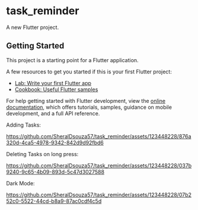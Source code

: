 # task_reminder

A new Flutter project.

## Getting Started

This project is a starting point for a Flutter application.

A few resources to get you started if this is your first Flutter project:

- [Lab: Write your first Flutter app](https://docs.flutter.dev/get-started/codelab)
- [Cookbook: Useful Flutter samples](https://docs.flutter.dev/cookbook)

For help getting started with Flutter development, view the
[online documentation](https://docs.flutter.dev/), which offers tutorials,
samples, guidance on mobile development, and a full API reference.

Adding Tasks:

https://github.com/SheralDsouza57/task_reminder/assets/123448228/876a320d-4ca5-4978-9342-842d9d92fbd6

Deleting Tasks on long press:

https://github.com/SheralDsouza57/task_reminder/assets/123448228/037b9240-9c65-4b09-893d-5c47d3027588

Dark Mode:

https://github.com/SheralDsouza57/task_reminder/assets/123448228/07b252c0-5522-44cd-b8a9-87ac0cdf4c5d
